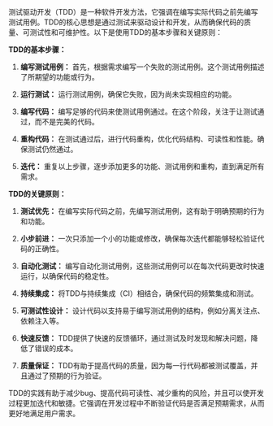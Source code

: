 测试驱动开发（TDD）是一种软件开发方法，它强调在编写实际代码之前先编写测试用例。TDD的核心思想是通过测试来驱动设计和开发，从而确保代码的质量、可测试性和可维护性。以下是使用TDD的基本步骤和关键原则：

**TDD的基本步骤：**

1. **编写测试用例：** 首先，根据需求编写一个失败的测试用例。这个测试用例描述了所期望的功能或行为。

2. **运行测试：** 运行测试用例，确保它失败，因为尚未实现相应的功能。

3. **编写代码：** 编写足够的代码来使测试用例通过。在这个阶段，关注于让测试通过，而不是完美的代码。

4. **重构代码：** 在测试通过后，进行代码重构，优化代码结构、可读性和性能。确保测试仍然通过。

5. **迭代：** 重复以上步骤，逐步添加更多的功能、测试用例和重构，直到满足所有需求。

**TDD的关键原则：**

1. **测试优先：** 在编写实际代码之前，先编写测试用例，这有助于明确预期的行为和功能。

2. **小步前进：** 一次只添加一个小的功能或修改，确保每次迭代都能够轻松验证代码的正确性。

3. **自动化测试：** 编写自动化测试用例，这些测试用例可以在每次代码更改时快速运行，以确保代码的稳定性。

4. **持续集成：** 将TDD与持续集成（CI）相结合，确保代码的频繁集成和测试。

5. **可测试性设计：** 设计代码以支持易于编写测试用例的结构，例如分离关注点、依赖注入等。

6. **快速反馈：** TDD提供了快速的反馈循环，通过测试及时发现和解决问题，降低了错误的成本。

7. **质量保证：** TDD有助于提高代码的质量，因为每一行代码都被测试覆盖，并且通过了预期的行为验证。

TDD的实践有助于减少bug、提高代码可读性、减少重构的风险，并且可以使开发过程更加迭代和敏捷。它强调在开发过程中不断验证代码是否满足预期需求，从而更好地满足用户需求。